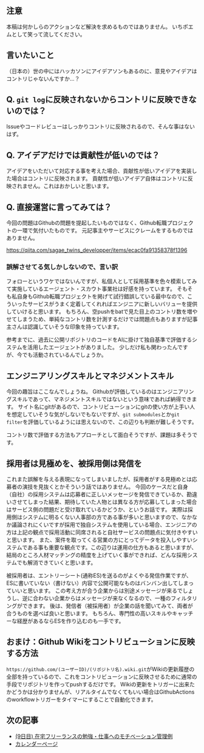 ## 注意
本稿は何かしらのアクションなど解決を求めるものではありません。
いちポエムとして笑って流してください。

## 言いたいこと
（日本の）世の中にはハッカソンにアイデアソンもあるのに、意見やアイデアはコントリじゃないんですか…？

## Q. `git log`に反映されないからコントリに反映できないのでは？
Issueやコードレビューはしっかりコントリに反映されるので、そんな事はないはず。

## Q. アイデアだけでは貢献性が低いのでは？
アイデアをいただいて対応する事を考えた場合、貢献性が低いアイデアを実装した場合はコントリに反映されます。
貢献性が低いアイデア自体はコントリに反映されません。これはおかしいと思います。

## Q. 直接運営に言ってみては？
今回の問題はGithubの問題を提起したいものではなく、Github転職プロジェクトの一環で気付いたものです。
元記事主やサービスにクレームをするものではありません。

https://qiita.com/sagae_twins_developper/items/ecac0fa91358378f1396

### 誤解させてる気しかしないので、言い訳
フォローというワケではないんですが、私個人として採用基準を色々模索してみて実施しているエージェント・スカウト事業社は好感を持っています。
そもそも私自身もGithub転職プロジェクトを掲げて試行錯誤している最中なので、こういったサービスがうまく定着してくれればエンジニアに新しいバリューを提供していけると思います。
もちろん、空pushをbatで見た目上のコントリ数を増やせてしまうため、単純なコントリ数を計測するだけでは問題点もありますが記事主さんは認識していそうな印象を持っています。

参考までに、過去に公開リポジトリのコードをAIに掛けて独自基準で評価するシステムを活用したエージェントがありました。
少しだけ私も関わったんですが、今でも活動されているんでしょうか。

## エンジニアリングスキルとマネジメントスキル
今回の趣旨はここなんでしょうね。
Githubが評価しているのはエンジニアリングスキルであって、マネジメントスキルではないという意味であれば納得できます。
サイト名にgitがあるので、コントリビューションにgitの使い方が上手い人を想定していそうな気がしないでもないですが、`git submodules`とか`git filter`を評価しているようには思えないので、この辺りも判断が難しそうです。

コントリ数で評価する方法もアプローチとして面白そうですが、課題は多そうです。

## 採用者は見極めを、被採用側は発信を
これまた誤解を与える表現になってしまいましたが、採用者がする見極めとは応募者の演技を見抜くとかそういう話ではありません。
今回のケースだと自身（自社）の採用システムは応募者に正しいメッセージを発信できているか、勘違いさせてしまった結果、期待していた人物とは異なる方が応募してしまった場合はサービス側の問題だと受け取れているかどうか、というお話です。
実際は採用側はシステムに明るくない人事部の方である事が多いと思いますので、なかなか議論されにくいですが採用で独自システムを使用している場合、エンジニアの方は上記の観点で採用活動に同席されると自社サービスの問題点に気付きやすいと思います。
また、案件を取ってくる営業の方にとってデータを投入しやすいシステムである事も重要な観点です。この辺りは運用の仕方もあると思いますが、結局のところ人材マッチングの精度を上げていく事ができれば、どんな採用システムでも解消できていくと思います。

被採用者は、エントリーシート(通称ES)を送るのがよくやる発信作業ですが、ESに書いていない（書けない）内容で公開可能なものはバンバン出してしまっていいと思います。
この考え方が合う企業からは別途メッセージが来るでしょうし、逆に合わない企業からはメッセージが来なくなるので、一種のフィルタリングができます。
後は、発信者（被採用者）が企業の話を聞いてみて、両者が合うものを選べば良いと思います。
もちろん、専門性の高いスキルやキャッチーな経歴があるならESを作り込むのも一手です。

## おまけ：Github Wikiをコントリビューションに反映する方法
`https://github.com/(ユーザーID)/(リポジトリ名).wiki.git`がWikiの更新履歴の全部を持っているので、これをコントリビューションに反映させるために通常の手段でリポジトリを作ってpushするだけです。
Wikiの更新をトリガーに出来たかどうかは分かりませんが、リアルタイムでなくてもいい場合はGithubActionsのworkflowトリガーをタイマーにすることで自動化できます。

## 次の記事
- [(9日目) 在宅フリーランスの勉強・仕事へのモチベーション管理例](https://qiita.com/nomurasan/items/1ab798e5794cc4b29b65)
- [カレンダーページ](https://qiita.com/advent-calendar/2022/oreno_nomurasan2022)
